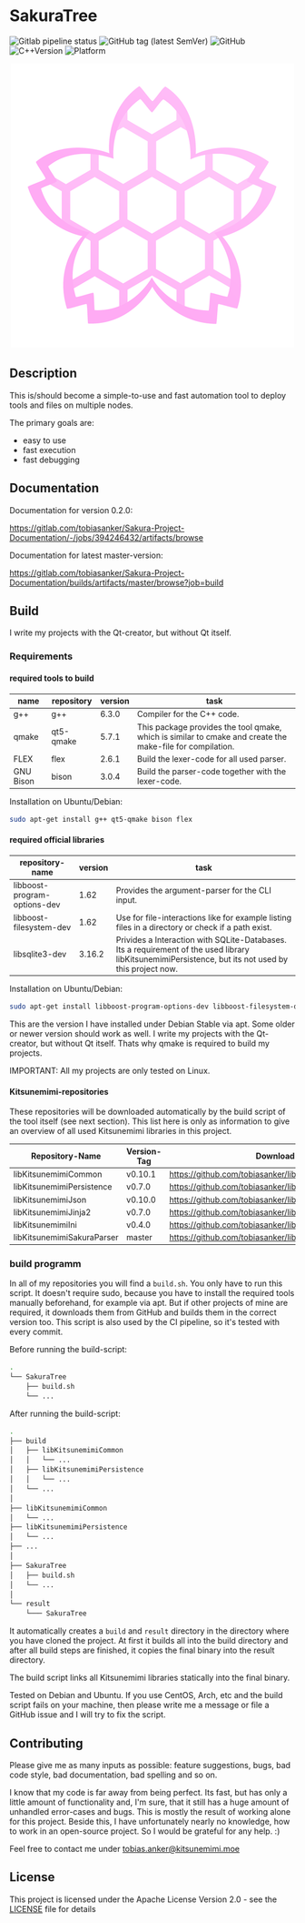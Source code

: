 # SakuraTree

![Gitlab pipeline status](https://img.shields.io/gitlab/pipeline/tobiasanker/SakuraTree?label=build%20and%20test&style=flat-square)
![GitHub tag (latest SemVer)](https://img.shields.io/github/v/tag/tobiasanker/SakuraTree?label=version&style=flat-square)
![GitHub](https://img.shields.io/github/license/tobiasanker/SakuraTree?style=flat-square)
![C++Version](https://img.shields.io/badge/c%2B%2B-14-blue?style=flat-square)
![Platform](https://img.shields.io/badge/platform-Linux--x64-lightgrey?style=flat-square)

<p align="center">
  <img src=".pictures/logo.png?raw=true" alt="Logo"/>
</p>


## Description

This is/should become a simple-to-use and fast automation tool to deploy tools and files on multiple nodes. 

The primary goals are:

* easy to use
* fast execution
* fast debugging


## Documentation

Documentation for version 0.2.0: 

https://gitlab.com/tobiasanker/Sakura-Project-Documentation/-/jobs/394246432/artifacts/browse

Documentation for latest master-version: 

https://gitlab.com/tobiasanker/Sakura-Project-Documentation/builds/artifacts/master/browse?job=build

## Build

I write my projects with the Qt-creator, but without Qt itself. 

### Requirements

#### required tools to build

name | repository | version | task
--- | --- | --- | ---
g++ | g++ | 6.3.0 | Compiler for the C++ code.
qmake | qt5-qmake | 5.7.1 | This package provides the tool qmake, which is similar to cmake and create the make-file for compilation.
FLEX | flex | 2.6.1 | Build the lexer-code for all used parser.
GNU Bison | bison | 3.0.4 | Build the parser-code together with the lexer-code.

Installation on Ubuntu/Debian:

```bash
sudo apt-get install g++ qt5-qmake bison flex
```

#### required official libraries

repository-name | version | task
--- | --- | ---
libboost-program-options-dev | 1.62 | Provides the argument-parser for the CLI input.
libboost-filesystem-dev | 1.62 | Use for file-interactions like for example listing files in a directory or check if a path exist.
libsqlite3-dev | 3.16.2 | Privides a Interaction with SQLite-Databases. Its a requirement of the used library libKitsunemimiPersistence, but its not used by this project now.

Installation on Ubuntu/Debian:

```bash
sudo apt-get install libboost-program-options-dev libboost-filesystem-dev libsqlite3-dev
```

This are the version I have installed under Debian Stable via apt. Some older or newer version should work as well. I write my projects with the Qt-creator, but without Qt itself. Thats why qmake is required to build my projects.

IMPORTANT: All my projects are only tested on Linux. 

#### Kitsunemimi-repositories

These repositories will be downloaded automatically by the build script of the tool itself (see next section). This list here is only as information to give an overview of all used Kitsunemimi libraries in this project.

Repository-Name | Version-Tag | Download-Path
--- | --- | ---
libKitsunemimiCommon | v0.10.1 |  https://github.com/tobiasanker/libKitsunemimiCommon.git
libKitsunemimiPersistence | v0.7.0 |  https://github.com/tobiasanker/libKitsunemimiPersistence.git
libKitsunemimiJson | v0.10.0 |  https://github.com/tobiasanker/libKitsunemimiJson.git
libKitsunemimiJinja2 | v0.7.0 |  https://github.com/tobiasanker/libKitsunemimiJinja2.git
libKitsunemimiIni | v0.4.0 |  https://github.com/tobiasanker/libKitsunemimiIni.git
libKitsunemimiSakuraParser | master |  https://github.com/tobiasanker/libKitsunemimiSakuraParser.git


### build programm

In all of my repositories you will find a `build.sh`. You only have to run this script. It doesn't require sudo, because you have to install the required tools manually beforehand, for example via apt. But if other projects of mine are required, it downloads them from GitHub and builds them in the correct version too. This script is also used by the CI pipeline, so it's tested with every commit.

Before running the build-script:

```bash
.
└── SakuraTree
    ├── build.sh
    └── ...
```

After running the build-script:

```bash
.
├── build
│   ├── libKitsunemimiCommon
│   │   └── ...
│   ├── libKitsunemimiPersistence
│   │   └── ...
│   └── ...
│
├── libKitsunemimiCommon
│   └── ...
├── libKitsunemimiPersistence
│   └── ...
├── ...
│
├── SakuraTree
│   ├── build.sh
│   └── ...
│
└── result
    └─── SakuraTree
```

It automatically creates a `build` and `result` directory in the directory where you have cloned the project. At first it builds all into the build directory and after all build steps are finished, it copies the final binary into the result directory.

The build script links all Kitsunemimi libraries statically into the final binary.

Tested on Debian and Ubuntu. If you use CentOS, Arch, etc and the build script fails on your machine, then please write me a message or file a GitHub issue and I will try to fix the script.


## Contributing

Please give me as many inputs as possible: feature suggestions, bugs, bad code style, bad documentation, bad spelling and so on. 

I know that my code is far away from being perfect. Its fast, but has only a little amount of functionality and, I'm sure, that it still has a huge amount of unhandled error-cases and bugs. This is mostly the result of working alone for this project. Beside this, I have unfortunately nearly no knowledge, how to work in an open-source project. So I would be grateful for any help. :)

Feel free to contact me under tobias.anker@kitsunemimi.moe

## License

This project is licensed under the Apache License Version 2.0 - see the [LICENSE](LICENSE) file for details
